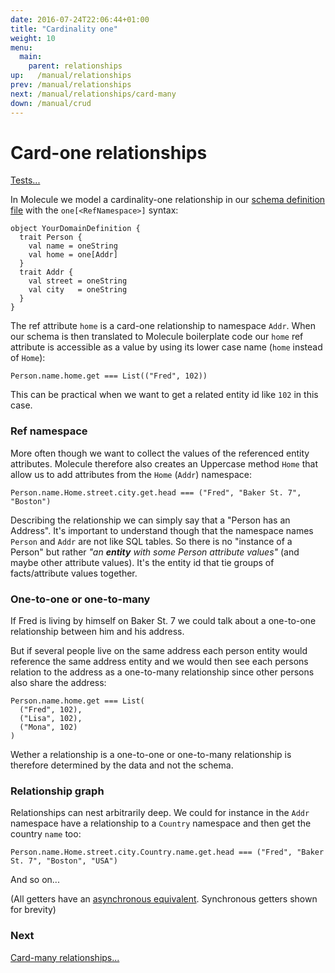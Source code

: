 ```yaml
---
date: 2016-07-24T22:06:44+01:00
title: "Cardinality one"
weight: 10
menu:
  main:
    parent: relationships
up:   /manual/relationships
prev: /manual/relationships
next: /manual/relationships/card-many
down: /manual/crud
---
```


# Card-one relationships

[Tests...](https://github.com/scalamolecule/molecule/blob/master/coretests/src/test/scala/molecule/coretests/ref/Relations.scala)

In Molecule we model a cardinality-one relationship in our [schema definition file](/manual/schema/) with the `one[<RefNamespace>]` syntax:

```
object YourDomainDefinition {
  trait Person {
    val name = oneString
    val home = one[Addr]
  }
  trait Addr {
    val street = oneString
    val city   = oneString
  }
}
```
The ref attribute `home` is a card-one relationship to namespace `Addr`. When our schema is then translated to 
Molecule boilerplate code our `home` ref attribute is accessible as a value by using its lower case name (`home` instead of `Home`):

```
Person.name.home.get === List(("Fred", 102))
```
This can be practical when we want to get a related entity id like `102` in this case.


### Ref namespace

More often though we want to collect the values of the referenced entity attributes. Molecule therefore also creates an Uppercase method `Home` that allow us to
add attributes from the `Home` (`Addr`) namespace:

```
Person.name.Home.street.city.get.head === ("Fred", "Baker St. 7", "Boston")
```
Describing the relationship we can simply say that a "Person has an Address". It's important to understand though that the namespace names `Person` and
`Addr` are not like SQL tables. So there is no "instance of a Person" but rather _"an **entity** with some Person attribute values"_ (and maybe other attribute values). 
It's the entity id that tie groups of facts/attribute values together.


### One-to-one or one-to-many

If Fred is living by himself on Baker St. 7 we could talk about a one-to-one relationship between him and his address.

But if several people live on the same address each person entity would reference the same address entity and we would then see 
each persons relation to the address as a one-to-many relationship since other persons also share the address:

```
Person.name.home.get === List(
  ("Fred", 102),
  ("Lisa", 102),
  ("Mona", 102)
)
```
Wether a relationship is a one-to-one or one-to-many relationship is therefore determined by the data and not the schema.


### Relationship graph

Relationships can nest arbitrarily deep. We could for instance in the `Addr` namespace have a relationship to a `Country` namespace 
and then get the country `name` too:

```
Person.name.Home.street.city.Country.name.get.head === ("Fred", "Baker St. 7", "Boston", "USA")
```
And so on...

(All getters have an [asynchronous equivalent](/manual/attributes/basics). Synchronous getters shown for brevity)

### Next

[Card-many relationships...](/manual/relationships/card-many/)
